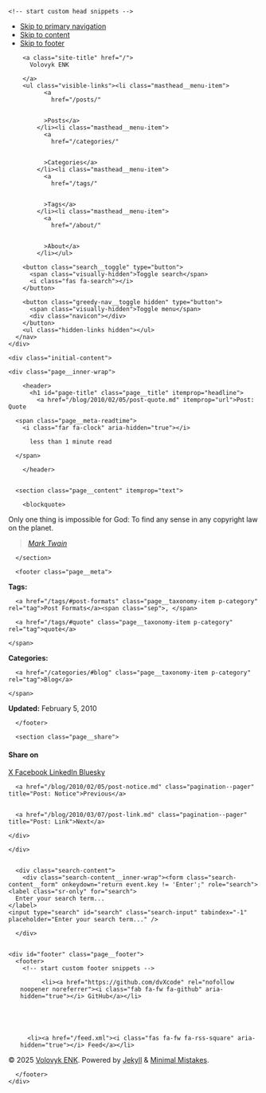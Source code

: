 <!doctype html>
<!--
  Minimal Mistakes Jekyll Theme 4.27.3 by Michael Rose
  Copyright 2013-2025 Michael Rose - mademistakes.com | @mmistakes
  Free for personal and commercial use under the MIT license
  https://github.com/mmistakes/minimal-mistakes/blob/master/LICENSE
-->

<html lang="en" class="no-js">
  <head>
    <meta charset="utf-8">

<!-- begin _includes/seo.html --><title>Post: Quote - Volovyk ENK</title>
<meta name="description" content="Only one thing is impossible for God: To find any sense in any copyright law on the planet.      Mark Twain">


  <meta name="author" content="Dan Volovyk">
  
  <meta property="article:author" content="Dan Volovyk">
  


<meta property="og:type" content="article">
<meta property="og:locale" content="en_US">
<meta property="og:site_name" content="Volovyk ENK">
<meta property="og:title" content="Post: Quote">
<meta property="og:url" content="/blog/2010/02/05/post-quote.md">


  <meta property="og:description" content="Only one thing is impossible for God: To find any sense in any copyright law on the planet.      Mark Twain">







  <meta property="article:published_time" content="2010-02-05T00:00:00+01:00">






<link rel="canonical" href="/blog/2010/02/05/post-quote.md">












<!-- end _includes/seo.html -->



  <link href="/feed.xml" type="application/atom+xml" rel="alternate" title="Volovyk ENK Feed">
<meta name="viewport" content="width=device-width, initial-scale=1.0">

<script>
  document.documentElement.className = document.documentElement.className.replace(/\bno-js\b/g, '') + ' js ';
  
</script>

<!-- For all browsers -->
<link rel="stylesheet" href="/assets/css/main.css">
<link rel="preload" href="https://cdn.jsdelivr.net/npm/@fortawesome/fontawesome-free@latest/css/all.min.css" as="style" onload="this.onload=null;this.rel='stylesheet'">
<noscript><link rel="stylesheet" href="https://cdn.jsdelivr.net/npm/@fortawesome/fontawesome-free@latest/css/all.min.css"></noscript>



    <!-- start custom head snippets -->

<!-- insert favicons. use https://realfavicongenerator.net/ -->

<!-- end custom head snippets -->

  </head>

  <body class="layout--single" dir="ltr">
    <nav class="skip-links">
  <ul>
    <li><a href="#site-nav" class="screen-reader-shortcut">Skip to primary navigation</a></li>
    <li><a href="#main" class="screen-reader-shortcut">Skip to content</a></li>
    <li><a href="#footer" class="screen-reader-shortcut">Skip to footer</a></li>
  </ul>
</nav>

    

<div class="masthead">
  <div class="masthead__inner-wrap">
    <div class="masthead__menu">
      <nav id="site-nav" class="greedy-nav">
        
        <a class="site-title" href="/">
          Volovyk ENK
          
        </a>
        <ul class="visible-links"><li class="masthead__menu-item">
              <a
                href="/posts/"
                
                
              >Posts</a>
            </li><li class="masthead__menu-item">
              <a
                href="/categories/"
                
                
              >Categories</a>
            </li><li class="masthead__menu-item">
              <a
                href="/tags/"
                
                
              >Tags</a>
            </li><li class="masthead__menu-item">
              <a
                href="/about/"
                
                
              >About</a>
            </li></ul>
        
        <button class="search__toggle" type="button">
          <span class="visually-hidden">Toggle search</span>
          <i class="fas fa-search"></i>
        </button>
        
        <button class="greedy-nav__toggle hidden" type="button">
          <span class="visually-hidden">Toggle menu</span>
          <div class="navicon"></div>
        </button>
        <ul class="hidden-links hidden"></ul>
      </nav>
    </div>
  </div>
</div>


    <div class="initial-content">
      





<div id="main" role="main">
  


  <article class="page" itemscope itemtype="https://schema.org/CreativeWork">
    <meta itemprop="headline" content="Post: Quote">
    <meta itemprop="description" content="  Only one thing is impossible for God: To find any sense in any copyright law on the planet.  Mark Twain">
    <meta itemprop="datePublished" content="2010-02-05T00:00:00+01:00">
    

    <div class="page__inner-wrap">
      
        <header>
          <h1 id="page-title" class="page__title" itemprop="headline">
            <a href="/blog/2010/02/05/post-quote.md" itemprop="url">Post: Quote
</a>
          </h1>
          

  <p class="page__meta">
    

    

    
      
      

      <span class="page__meta-readtime">
        <i class="far fa-clock" aria-hidden="true"></i>
        
          less than 1 minute read
        
      </span>
    
  </p>


        </header>
      

      <section class="page__content" itemprop="text">
        
        <blockquote>
  <p>Only one thing is impossible for God: To find any sense in any copyright law on the planet.</p>
</blockquote>

<blockquote>
  <p><cite><a href="http://www.brainyquote.com/quotes/quotes/m/marktwain163473.html">Mark Twain</a></cite></p>
</blockquote>

        
      </section>

      <footer class="page__meta">
        
        
  


  

  <p class="page__taxonomy">
    <strong><i class="fas fa-fw fa-tags" aria-hidden="true"></i> Tags: </strong>
    <span itemprop="keywords">
    
      <a href="/tags/#post-formats" class="page__taxonomy-item p-category" rel="tag">Post Formats</a><span class="sep">, </span>
    
      <a href="/tags/#quote" class="page__taxonomy-item p-category" rel="tag">quote</a>
    
    </span>
  </p>




  


  

  <p class="page__taxonomy">
    <strong><i class="fas fa-fw fa-folder-open" aria-hidden="true"></i> Categories: </strong>
    <span itemprop="keywords">
    
      <a href="/categories/#blog" class="page__taxonomy-item p-category" rel="tag">Blog</a>
    
    </span>
  </p>


        

  <p class="page__date"><strong><i class="fas fa-fw fa-calendar-alt" aria-hidden="true"></i> Updated:</strong> <time class="dt-published" datetime="2010-02-05T00:00:00+01:00">February 5, 2010</time></p>

      </footer>

      <section class="page__share">
  <h4 class="page__share-title">Share on</h4>

  <a href="https://x.com/intent/tweet?text=Post%3A+Quote%20%2Fblog%2F2010%2F02%2F05%2Fpost-quote.md" class="btn btn--x" aria-label="Share on X" onclick="window.open(this.href, 'window', 'left=20,top=20,width=500,height=500,toolbar=1,resizable=0'); return false;" title="Share on X">
    <i class="fab fa-fw fa-x-twitter" aria-hidden="true"></i><span> X</span>
  </a>

  <a href="https://www.facebook.com/sharer/sharer.php?u=%2Fblog%2F2010%2F02%2F05%2Fpost-quote.md" class="btn btn--facebook" aria-label="Share on Facebook" onclick="window.open(this.href, 'window', 'left=20,top=20,width=500,height=500,toolbar=1,resizable=0'); return false;" title="Share on Facebook">
    <i class="fab fa-fw fa-facebook" aria-hidden="true"></i><span> Facebook</span>
  </a>

  <a href="https://www.linkedin.com/shareArticle?mini=true&url=/blog/2010/02/05/post-quote.md" class="btn btn--linkedin" aria-label="Share on LinkedIn" onclick="window.open(this.href, 'window', 'left=20,top=20,width=500,height=500,toolbar=1,resizable=0'); return false;" title="Share on LinkedIn">
    <i class="fab fa-fw fa-linkedin" aria-hidden="true"></i><span> LinkedIn</span>
  </a>

  <a href="https://bsky.app/intent/compose?text=Post%3A+Quote%20%2Fblog%2F2010%2F02%2F05%2Fpost-quote.md" class="btn btn--bluesky" onclick="window.open(this.href, 'window', 'left=20,top=20,width=500,height=500,toolbar=1,resizable=0'); return false;" title="Share on Bluesky">
    <i class="fab fa-fw fa-bluesky" aria-hidden="true"></i><span> Bluesky</span>
  </a>
</section>


      
  <nav class="pagination">
    
      <a href="/blog/2010/02/05/post-notice.md" class="pagination--pager" title="Post: Notice">Previous</a>
    
    
      <a href="/blog/2010/03/07/post-link.md" class="pagination--pager" title="Post: Link">Next</a>
    
  </nav>


    </div>

    
  </article>

  
  
</div>

      
    </div>

    
      <div class="search-content">
        <div class="search-content__inner-wrap"><form class="search-content__form" onkeydown="return event.key != 'Enter';" role="search">
    <label class="sr-only" for="search">
      Enter your search term...
    </label>
    <input type="search" id="search" class="search-input" tabindex="-1" placeholder="Enter your search term..." />
  </form>
  <div id="results" class="results"></div></div>

      </div>
    

    <div id="footer" class="page__footer">
      <footer>
        <!-- start custom footer snippets -->

<!-- end custom footer snippets -->
        

<div class="page__footer-follow">
  <ul class="social-icons">
    

    
      
        
          <li><a href="https://github.com/dvXcode" rel="nofollow noopener noreferrer"><i class="fab fa-fw fa-github" aria-hidden="true"></i> GitHub</a></li>
        
      
    

    
      <li><a href="/feed.xml"><i class="fas fa-fw fa-rss-square" aria-hidden="true"></i> Feed</a></li>
    
  </ul>
</div>


<div class="page__footer-copyright">&copy; 2025 <a href="">Volovyk ENK</a>. Powered by <a href="https://jekyllrb.com" rel="nofollow">Jekyll</a> &amp; <a href="https://mademistakes.com/work/jekyll-themes/minimal-mistakes/" rel="nofollow">Minimal Mistakes</a>.</div>

      </footer>
    </div>

    
  <script src="/assets/js/main.min.js"></script>




<script src="/assets/js/lunr/lunr.min.js"></script>
<script src="/assets/js/lunr/lunr-store.js"></script>
<script src="/assets/js/lunr/lunr-en.js"></script>






  </body>
</html>
